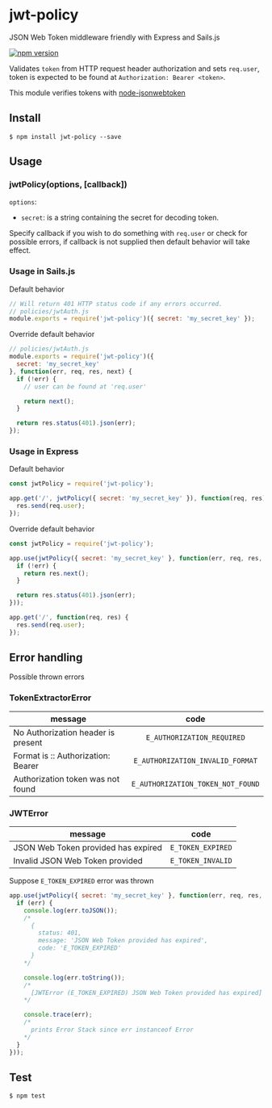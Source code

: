 # jwt-policy

JSON Web Token middleware friendly with Express and Sails.js

[![npm version](https://badge.fury.io/js/jwt-policy.svg)](https://badge.fury.io/js/jwt-policy)

Validates `token` from HTTP request header authorization and sets `req.user`, token is expected to be found at `Authorization: Bearer <token>`.

This module verifies tokens with [node-jsonwebtoken](https://github.com/auth0/node-jsonwebtoken)

## Install

```
$ npm install jwt-policy --save
```

## Usage

### jwtPolicy(options, [callback])

`options`:

* `secret`: is a string containing the secret for decoding token.

Specify callback if you wish to do something with `req.user` or check for possible errors, if callback is not supplied then default behavior will take effect.

### Usage in Sails.js

Default behavior

```javascript
// Will return 401 HTTP status code if any errors occurred.
// policies/jwtAuth.js
module.exports = require('jwt-policy')({ secret: 'my_secret_key' });
```

Override default behavior

```javascript
// policies/jwtAuth.js
module.exports = require('jwt-policy')({
  secret: 'my_secret_key'
}, function(err, req, res, next) {
  if (!err) {
    // user can be found at 'req.user'

    return next();
  }

  return res.status(401).json(err);
});
```

### Usage in Express

Default behavior

```javascript
const jwtPolicy = require('jwt-policy');

app.get('/', jwtPolicy({ secret: 'my_secret_key' }), function(req, res) {
  res.send(req.user);
});
```

Override default behavior

```javascript
const jwtPolicy = require('jwt-policy');

app.use(jwtPolicy({ secret: 'my_secret_key' }, function(err, req, res, next) {
  if (!err) {
    return res.next();
  }

  return res.status(401).json(err);
}));

app.get('/', function(req, res) {
  res.send(req.user);
});
```

## Error handling

Possible thrown errors

### TokenExtractorError

| message                                         | code                                 |
| ----------------------------------------------- |:------------------------------------:|
| No Authorization header is present              | `E_AUTHORIZATION_REQUIRED`           |
| Format is :: Authorization: Bearer <token>      | `E_AUTHORIZATION_INVALID_FORMAT`     |
| Authorization token was not found               | `E_AUTHORIZATION_TOKEN_NOT_FOUND`    |

### JWTError

| message                                         | code                                 |
| ----------------------------------------------- |:------------------------------------:|
| JSON Web Token provided has expired             | `E_TOKEN_EXPIRED`                    |
| Invalid JSON Web Token provided                 | `E_TOKEN_INVALID`                    |

Suppose `E_TOKEN_EXPIRED` error was thrown

```javascript
app.use(jwtPolicy({ secret: 'my_secret_key' }, function(err, req, res, next) {
  if (err) {
    console.log(err.toJSON());
    /*
      {
        status: 401,
        message: 'JSON Web Token provided has expired',
        code: 'E_TOKEN_EXPIRED'
      }
    */

    console.log(err.toString());
    /*
      [JWTError (E_TOKEN_EXPIRED) JSON Web Token provided has expired]
    */

    console.trace(err);
    /*
      prints Error Stack since err instanceof Error
    */
  }
}));
```

## Test

```
$ npm test
```
